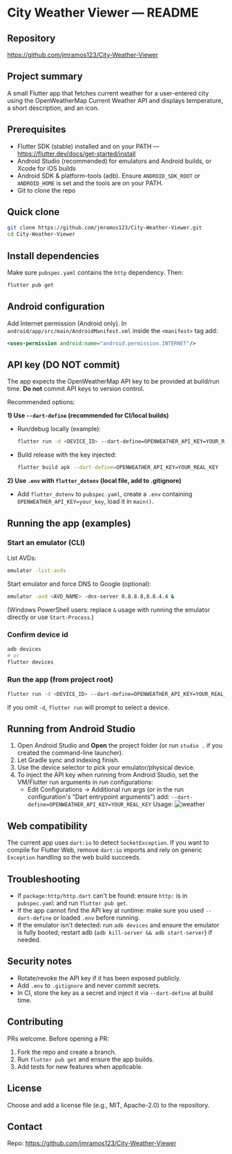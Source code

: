 # City Weather Viewer — README

Repository
----------
https://github.com/jmramos123/City-Weather-Viewer

Project summary
---------------
A small Flutter app that fetches current weather for a user-entered city using the OpenWeatherMap Current Weather API and displays temperature, a short description, and an icon.

Prerequisites
-------------
- Flutter SDK (stable) installed and on your PATH — https://flutter.dev/docs/get-started/install
- Android Studio (recommended) for emulators and Android builds, or Xcode for iOS builds
- Android SDK & platform-tools (adb). Ensure `ANDROID_SDK_ROOT` or `ANDROID_HOME` is set and the tools are on your PATH.
- Git to clone the repo

Quick clone
-----------
```bash
git clone https://github.com/jmramos123/City-Weather-Viewer.git
cd City-Weather-Viewer
```

Install dependencies
--------------------
Make sure `pubspec.yaml` contains the `http` dependency. Then:
```bash
flutter pub get
```

Android configuration
---------------------
Add Internet permission (Android only). In `android/app/src/main/AndroidManifest.xml` inside the `<manifest>` tag add:
```xml
<uses-permission android:name="android.permission.INTERNET"/>
```

API key (DO NOT commit)
-----------------------
The app expects the OpenWeatherMap API key to be provided at build/run time. **Do not** commit API keys to version control.

Recommended options:

**1) Use `--dart-define` (recommended for CI/local builds)**
- Run/debug locally (example):
  ```bash
  flutter run -d <DEVICE_ID> --dart-define=OPENWEATHER_API_KEY=YOUR_REAL_KEY
  ```
- Build release with the key injected:
  ```bash
  flutter build apk --dart-define=OPENWEATHER_API_KEY=YOUR_REAL_KEY
  ```

**2) Use `.env` with `flutter_dotenv` (local file, add to .gitignore)**
- Add `flutter_dotenv` to `pubspec.yaml`, create a `.env` containing `OPENWEATHER_API_KEY=your_key`, load it in `main()`.

Running the app (examples)
--------------------------
### Start an emulator (CLI)
List AVDs:
```bash
emulator -list-avds
```
Start emulator and force DNS to Google (optional):
```bash
emulator -avd <AVD_NAME> -dns-server 8.8.8.8,8.8.4.4 &
```
(Windows PowerShell users: replace `&` usage with running the emulator directly or use `Start-Process`.)

### Confirm device id
```bash
adb devices
# or
flutter devices
```

### Run the app (from project root)
```bash
flutter run -d <DEVICE_ID> --dart-define=OPENWEATHER_API_KEY=YOUR_REAL_KEY
```
If you omit `-d`, `flutter run` will prompt to select a device.

Running from Android Studio
---------------------------
1. Open Android Studio and **Open** the project folder (or run `studio .` if you created the command-line launcher).
2. Let Gradle sync and indexing finish.
3. Use the device selector to pick your emulator/physical device.
4. To inject the API key when running from Android Studio, set the VM/Flutter run arguments in run configurations:
   - Edit Configurations → Additional run args (or in the run configuration's "Dart entrypoint arguments") add:
     `--dart-define=OPENWEATHER_API_KEY=YOUR_REAL_KEY`
Usage:
![weather](https://github.com/user-attachments/assets/ccbc83b7-afcd-49bf-b150-2c985da03da1)


Web compatibility
-----------------
The current app uses `dart:io` to detect `SocketException`. If you want to compile for Flutter Web, remove `dart:io` imports and rely on generic `Exception` handling so the web build succeeds.

Troubleshooting
---------------
- If `package:http/http.dart` can't be found: ensure `http:` is in `pubspec.yaml` and run `flutter pub get`.
- If the app cannot find the API key at runtime: make sure you used `--dart-define` or loaded `.env` before running.
- If the emulator isn't detected: run `adb devices` and ensure the emulator is fully booted; restart adb (`adb kill-server && adb start-server`) if needed.

Security notes
--------------
- Rotate/revoke the API key if it has been exposed publicly.
- Add `.env` to `.gitignore` and never commit secrets.
- In CI, store the key as a secret and inject it via `--dart-define` at build time.

Contributing
------------
PRs welcome. Before opening a PR:
1. Fork the repo and create a branch.
2. Run `flutter pub get` and ensure the app builds.
3. Add tests for new features when applicable.

License
-------
Choose and add a license file (e.g., MIT, Apache-2.0) to the repository.

Contact
-------
Repo: https://github.com/jmramos123/City-Weather-Viewer

